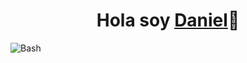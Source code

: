 <H1 align="center"> Hola soy <a href="https://github.com/Dgarridoo">Daniel</a>👋</h1>
<img src="https://img.shields.io/badge/Bash-orange?logo=gnu-bash&logoColor=white" alt="Bash">
